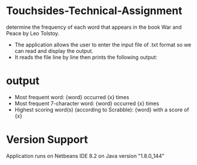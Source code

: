 # Touchsides-Technical-Assignment
determine the frequency of each word that appears in the book War and Peace by Leo Tolstoy.

- The application allows the user to enter the input file of .txt format so we can read and display the output.
- It reads the file line by line then prints the following output:
# output
- Most frequent word: {word} occurred {x} times
- Most frequent 7-character word: {word} occurred {x} times
- Highest scoring word(s) (according to Scrabble): {word} with a score of {x} 
   
# Version Support
Application runs on Netbeans IDE 8.2 on Java version "1.8.0_144"



